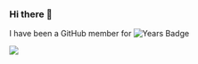 ### Hi there 👋

I have been a GitHub member for ![Years Badge](https://badges.pufler.dev/years/xJed)

![](https://komarev.com/ghpvc/?username=xJed)
<!--
**xJed/xJed** is a ✨ _special_ ✨ repository because its `README.md` (this file) appears on your GitHub profile.

Here are some ideas to get you started:

- 🔭 I’m currently working on ...
- 🌱 I’m currently learning ...
- 👯 I’m looking to collaborate on ...
- 🤔 I’m looking for help with ...
- 💬 Ask me about ...
- 📫 How to reach me: ...
- 😄 Pronouns: ...
- ⚡ Fun fact: ...
-->
